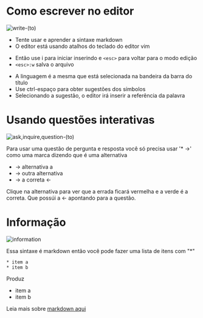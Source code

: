 # Como escrever no editor

![write-(to)][]


* Tente usar e aprender a sintaxe markdown
* O editor está usando atalhos do teclado do editor vim
 - Então use i para iniciar inserindo e `<esc>` para voltar para o modo edição
 - `<esc>:w` salva o arquivo

* A linguagem é a mesma que está selecionada na bandeira da barra do título
* Use ctrl-espaço para obter sugestões dos símbolos
* Selecionando a sugestão, o editor irá inserir a referência da palavra

# Usando questões interativas

![ask,inquire,question-(to)][] 

Para usar uma questão de pergunta e resposta você só precisa usar
'* ->'  como uma marca dizendo que é uma alternativa

* -> alternativa a
* -> outra alternativa
* -> a correta <-

Clique na alternativa para ver que a errada ficará vermelha e a 
verde é a correta. Que possúi a <- apontando para a questão.

# Informação

![information][] 

Essa sintaxe é markdown então você pode fazer uma lista de itens com "*"

    * item a
    * item b
    
Produz

* item a
* item b

Leia mais sobre [markdown aqui][1]

[1]: http://daringfireball.net/projects/markdown/syntax
[blissymbol]: http://bliss.ideia.me/images/symbols/blissymbol.png
[ask,inquire,question-(to)]: http://bliss.ideia.me/images/symbols/ask,inquire,question-(to).png
[information]: http://bliss.ideia.me/images/symbols/information.png
[write-(to)]: http://bliss.ideia.me/images/symbols/write-(to).png
